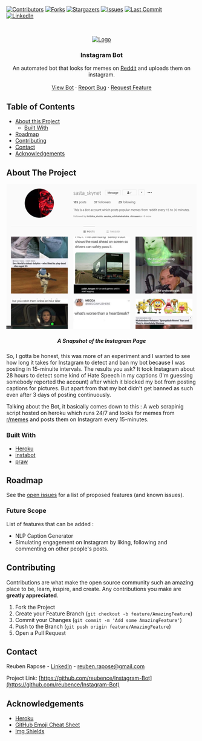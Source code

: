<!-- PROJECT SHIELDS -->

[![Contributors][contributors-shield]][contributors-url]
[![Forks][forks-shield]][forks-url]
[![Stargazers][stars-shield]][stars-url]
[![Issues][issues-shield]][issues-url]
[![Last Commit][last-activity-shield]][last-activity-url] <br />
[![LinkedIn][linkedin-shield]][linkedin-url]
<!--[![MIT License][license-shield]][license-url]-->



<!-- PROJECT LOGO -->
<br />
<p align="center">
  <a href="https://github.com/reubence/Instagram-Bot">
    <img src="https://pythonawesome.com/content/images/2018/08/Followers-on-Instagram.jpg" alt="Logo" >
  </a>

  <h3 align="center">Instagram Bot</h3>

  <p align="center">
    An automated bot that looks for memes on <a href = "https://www.reddit.com/">Reddit<a/> and uploads them on instagram.
    <!--<br />
    <a href="https://github.com/reubence/Instagram-Bot"><strong>Explore the docs »</strong></a> -->
    <br />
    <br />
    <a href="https://www.instagram.com/sasta_skynet/?hl=en">View Bot</a>
    ·
    <a href="https://github.com/reubence/Instagram-Bot/issues">Report Bug</a>
    ·
    <a href="https://github.com/reubence/Instagram-Bot/issues">Request Feature</a>
  </p>
</p>



<!-- TABLE OF CONTENTS -->
## Table of Contents

* [About this Project](#about-the-project)
	* [Built With](#built-with)
* [Roadmap](#roadmap)
* [Contributing](#contributing)<!--* [License](#license)-->
* [Contact](#contact)
* [Acknowledgements](#acknowledgements)



<!-- ABOUT THE PROJECT -->
## About The Project
<p align="center">
  <a href="https://price-tracker-abgb.herokuapp.com/">
    <img src="readme-image.png" alt="Logo" >
  </a>
 <h5 align="center">A Snapshot of the Instagram Page</h5>
  <p align="center">

So, I gotta be honest, this was more of an experiment and I wanted to see how long it takes for Instagram to detect and ban my bot because I was posting in 15-minuite intervals. The results you ask? It took Instagram about 28 hours to detect some kind of Hate Speech in my captions (I'm guessing somebody reported the account) after which it blocked my bot from posting captions for pictures. But apart from that my bot didn't get banned as such even after 3 days of posting continuously.

Talking about the Bot, it basically comes down to this : A web scrapinig script hosted on heroku which runs 24/7 and looks for memes from <a href="https://www.reddit.com/r/memes/">r/memes<a/> and posts them on Instagram every 15-minutes.



### Built With

* [Heroku](https://heroku.com/)
* [instabot](https://pypi.org/project/instabot/)
* [praw](https://praw.readthedocs.io/en/latest/)


<!-- ROADMAP -->
## Roadmap

See the [open issues](https://github.com/othneildrew/Best-README-Template/issues) for a list of proposed features (and known issues).

### Future Scope
List of features that can be added :

* NLP Caption Generator
* Simulating engagement on Instagram by liking, following and commenting on other people's posts.

<!-- CONTRIBUTING -->
## Contributing

Contributions are what make the open source community such an amazing place to be, learn, inspire, and create. Any contributions you make are **greatly appreciated**.

1. Fork the Project
2. Create your Feature Branch (`git checkout -b feature/AmazingFeature`)
3. Commit your Changes (`git commit -m 'Add some AmazingFeature'`)
4. Push to the Branch (`git push origin feature/AmazingFeature`)
5. Open a Pull Request



<!-- LICENSE 
## License

Distributed under the MIT License. See `LICENSE` for more information.
-->


<!-- CONTACT -->
## Contact

Reuben Rapose - [LinkedIn](https://www.linkedin.com/in/reubence/) - reuben.rapose@gmail.com

Project Link: [https://github.com/reubence/Instagram-Bot](https://github.com/reubence/Instagram-Bot)



<!-- ACKNOWLEDGEMENTS -->
## Acknowledgements
* [Heroku](https://heroku.com/)
* [GitHub Emoji Cheat Sheet](https://www.webpagefx.com/tools/emoji-cheat-sheet)
* [Img Shields](https://shields.io)
<!--* [Choose an Open Source License](https://choosealicense.com)
* [GitHub Pages](https://pages.github.com)
* [Animate.css](https://daneden.github.io/animate.css)
* [Loaders.css](https://connoratherton.com/loaders)
* [Slick Carousel](https://kenwheeler.github.io/slick)
* [Smooth Scroll](https://github.com/cferdinandi/smooth-scroll)
* [Sticky Kit](http://leafo.net/sticky-kit)
* [JVectorMap](http://jvectormap.com)
* [Font Awesome](https://fontawesome.com)-->





<!-- MARKDOWN LINKS & IMAGES -->
<!-- https://www.markdownguide.org/basic-syntax/#reference-style-links -->
[last-activity-shield]: https://img.shields.io/github/last-commit/reubence/Instagram-Bot?style=flat-square
[last-activity-url]: https://github.com/reubence
[contributors-shield]: https://img.shields.io/github/contributors/reubence/Instagram-Bot.svg?style=flat-square
[contributors-url]: https://github.com/reubence
[forks-shield]: https://img.shields.io/github/forks/reubence/Instagram-Bot.svg?style=flat-square
[forks-url]: https://github.com/reubence/Instagram-Bot/network/members
[stars-shield]: https://img.shields.io/github/stars/reubence/Instagram-Bot.svg?style=flat-square
[stars-url]: https://github.com/reubence/heroku-template/stargazers
[issues-shield]: https://img.shields.io/github/issues/reubence/Instagram-Bot.svg?style=flat-square
[issues-url]: https://github.com/reubence/heroku-template/issues
[license-shield]: https://img.shields.io/github/license/reubence/Instagram-Bot.svg?style=flat-square
[license-url]: https://github.com/reubence/Instagram-Bot/blob/master/LICENSE.txt
[linkedin-shield]: https://img.shields.io/badge/-LinkedIn-black.svg?style=flat-square&logo=linkedin&colorB=555
[linkedin-url]: https://www.linkedin.com/in/reubence/
[product-screenshot]: https://lh3.googleusercontent.com/proxy/l3Fi5jqPd6axyq2qRIgC_LqGaQgY4TplQuqMBctQlzhH2wEidEIbA2BNpVOrSC7idwzDB6G_pm-tLvZMbJa6BVznty5hQH7XlSWe4XjbHO_tAgO7H7o4-3IUERI6Kqgs